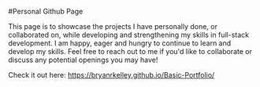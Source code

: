 #Personal Github Page

This page is to showcase the projects I have personally done, or collaborated on, while developing and strengthening my skills in full-stack development.  I am happy, eager and hungry to continue to learn and develop my skills.  Feel free to reach out to me if you'd like to collaborate or discuss any potential openings you may have!


Check it out here: https://bryanrkelley.github.io/Basic-Portfolio/
